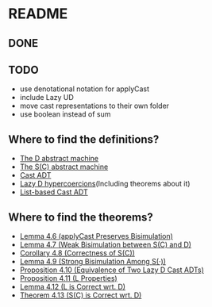 # README

## DONE

## TODO

* use denotational notation for applyCast
* include Lazy UD
* move cast representations to their own folder
* use boolean instead of sum

## Where to find the definitions?

* [The D abstract machine](./D/Machine.agda)
* [The S(C) abstract machine](./S/Machine.agda)
* [Cast ADT](./S/CastADT.agda)
* [Lazy D hypercoercions](./S/HCast.agda)(Including theorems about it)
* [List-based Cast ADT](./S/LCast.agda)

## Where to find the theorems?

* [Lemma 4.6 (applyCast Preserves Bisimulation)](./Bisimulation.agda)
* [Lemma 4.7 (Weak Bisimulation between S(C) and D)](./Bisimulation.agda)
* [Corollary 4.8 (Correctness of S(C))](./Bisimulation.agda)
* [Lemma 4.9 (Strong Bisimulation Among S(·))](./S/Bisimulation.agda)
* [Proposition 4.10 (Equivalence of Two Lazy D Cast ADTs)](./S/Bisimulation.agda)
* [Proposition 4.11 (L Properties)](./S/LCast.agda)
* [Lemma 4.12 (L is Correct wrt. D)](./Correctness.agda)
* [Theorem 4.13 (S(C) is Correct wrt. D)](./Correctness.agda)
